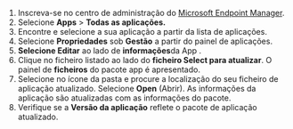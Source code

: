 
1. Inscreva-se no centro de administração do [Microsoft Endpoint Manager](https://go.microsoft.com/fwlink/?linkid=2109431).
2. Selecione **Apps** > **Todas as aplicações.**
3. Encontre e selecione a sua aplicação a partir da lista de aplicações.  
4. Selecione **Propriedades** sob **Gestão** a partir do painel de aplicações.
5. **Selecione Editar** ao lado de **informações**da App .  
6. Clique no ficheiro listado ao lado do **ficheiro Select para atualizar**. O painel de **ficheiros** do pacote app é apresentado.
7. Selecione no ícone da pasta e procure a localização do seu ficheiro de aplicação atualizado. Selecione **Open** (Abrir). As informações da aplicação são atualizadas com as informações do pacote.  
8. Verifique se a **Versão da aplicação** reflete o pacote de aplicação atualizado.